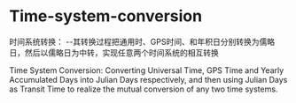 # Time-system-conversion
时间系统转换：
--其转换过程把通用时、GPS时间、和年积日分别转换为儒略日，然后以儒略日为中转，实现任意两个时间系统的相互转换


Time System Conversion: Converting Universal Time, GPS Time and Yearly Accumulated Days into Julian Days respectively, and then using Julian Days as Transit Time to realize the mutual conversion of any two time systems.
